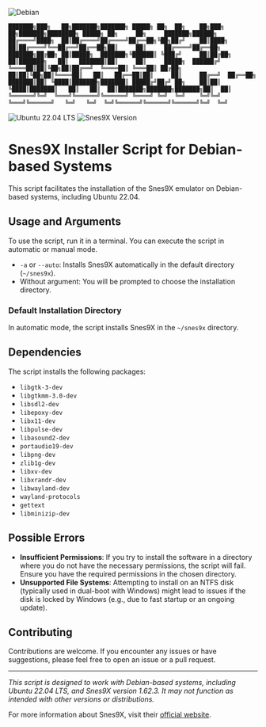 ![Debian](https://img.shields.io/badge/Debian_Based_Systems-Compatible-cyan?colorA=red)
```
███████╗███╗   ██╗███████╗███████╗ █████╗ ██╗  ██╗    ██╗███╗   ██╗███████╗████████╗ █████╗ ██╗     ██╗     ███████╗██████╗ 
██╔════╝████╗  ██║██╔════╝██╔════╝██╔══██╗╚██╗██╔╝    ██║████╗  ██║██╔════╝╚══██╔══╝██╔══██╗██║     ██║     ██╔════╝██╔══██╗
███████╗██╔██╗ ██║█████╗  ███████╗╚██████║ ╚███╔╝     ██║██╔██╗ ██║███████╗   ██║   ███████║██║     ██║     █████╗  ██████╔╝
╚════██║██║╚██╗██║██╔══╝  ╚════██║ ╚═══██║ ██╔██╗     ██║██║╚██╗██║╚════██║   ██║   ██╔══██║██║     ██║     ██╔══╝  ██╔══██╗
███████║██║ ╚████║███████╗███████║ █████╔╝██╔╝ ██╗    ██║██║ ╚████║███████║   ██║   ██║  ██║███████╗███████╗███████╗██║  ██║
╚══════╝╚═╝  ╚═══╝╚══════╝╚══════╝ ╚════╝ ╚═╝  ╚═╝    ╚═╝╚═╝  ╚═══╝╚══════╝   ╚═╝   ╚═╝  ╚═╝╚══════╝╚══════╝╚══════╝╚═╝  ╚═╝
```
![Ubuntu 22.04 LTS](https://img.shields.io/badge/Ubuntu-22.04_LTS-grey?colorA=orange.svg)
![Snes9X Version](https://img.shields.io/badge/Snes9X-1.62.3-grey?colorA=purple.svg)

# Snes9X Installer Script for Debian-based Systems

This script facilitates the installation of the Snes9X emulator on Debian-based systems, including Ubuntu 22.04.

## Usage and Arguments

To use the script, run it in a terminal. You can execute the script in automatic or manual mode.

- `-a` or `--auto`: Installs Snes9X automatically in the default directory (`~/snes9x`).
- Without argument: You will be prompted to choose the installation directory.

### Default Installation Directory

In automatic mode, the script installs Snes9X in the `~/snes9x` directory.

## Dependencies

The script installs the following packages:

- `libgtk-3-dev`
- `libgtkmm-3.0-dev`
- `libsdl2-dev`
- `libepoxy-dev`
- `libx11-dev`
- `libpulse-dev`
- `libasound2-dev`
- `portaudio19-dev`
- `libpng-dev`
- `zlib1g-dev`
- `libxv-dev`
- `libxrandr-dev`
- `libwayland-dev`
- `wayland-protocols`
- `gettext`
- `libminizip-dev`

## Possible Errors

- **Insufficient Permissions**: If you try to install the software in a directory where you do not have the necessary permissions, the script will fail. Ensure you have the required permissions in the chosen directory.
- **Unsupported File Systems**: Attempting to install on an NTFS disk (typically used in dual-boot with Windows) might lead to issues if the disk is locked by Windows (e.g., due to fast startup or an ongoing update).

## Contributing

Contributions are welcome. If you encounter any issues or have suggestions, please feel free to open an issue or a pull request.

---

*This script is designed to work with Debian-based systems, including Ubuntu 22.04 LTS, and Snes9X version 1.62.3. It may not function as intended with other versions or distributions.*

For more information about Snes9X, visit their [official website](https://www.snes9x.com/).
